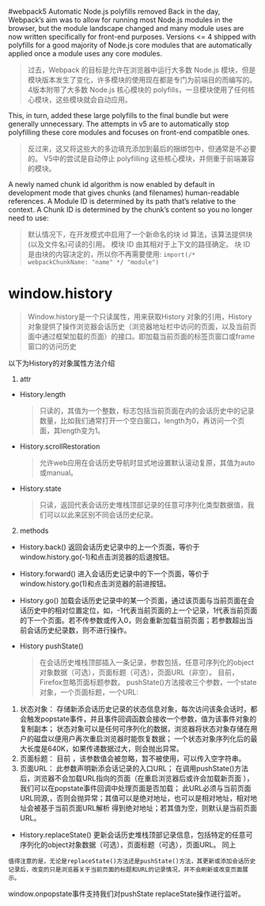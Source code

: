 #webpack5
Automatic Node.js polyfills removed
Back in the day, Webpack’s aim was to allow for running most Node.js modules in the browser, but the module landscape changed and many module uses are now written specifically for front-end purposes. Versions <= 4 shipped with polyfills for a good majority of Node.js core modules that are automatically applied once a module uses any core modules.

>过去，Webpack 的目标是允许在浏览器中运行大多数 Node.js 模块，但是模块版本发生了变化，许多模块的使用现在都是专门为前端目的而编写的。 4版本附带了大多数 Node.js 核心模块的 polyfills，一旦模块使用了任何核心模块，这些模块就会自动应用。

This, in turn, added these large polyfills to the final bundle but were generally unnecessary. The attempts in v5 are to automatically stop polyfilling these core modules and focuses on front-end compatible ones.

>反过来，这又将这些大的多边填充添加到最后的捆绑包中，但通常是不必要的。 V5中的尝试是自动停止 polyfilling 这些核心模块，并侧重于前端兼容的模块。

A newly named chunk id algorithm is now enabled by default in development mode that gives chunks (and filenames) human-readable references. A Module ID is determined by its path that’s relative to the context. A Chunk ID is determined by the chunk’s content so you no longer need to use:

>默认情况下，在开发模式中启用了一个新命名的块 id 算法，该算法提供块(以及文件名)可读的引用。 模块 ID 由其相对于上下文的路径确定。 块 ID 是由块的内容决定的，所以你不再需要使用:
`import(/* webpackChunkName: "name" */ "module")`

# window.history
>Window.history是一个只读属性，用来获取History 对象的引用，History 对象提供了操作浏览器会话历史（浏览器地址栏中访问的页面，以及当前页面中通过框架加载的页面）的接口。即加载当前页面的标签页窗口或frame窗口的访问历史

以下为History的对象属性方法介绍

1. attr
- History.length
  >只读的，其值为一个整数，标志包括当前页面在内的会话历史中的记录数量，比如我们通常打开一个空白窗口，length为0，再访问一个页面，其length变为1。

- History.scrollRestoration
  >允许web应用在会话历史导航时显式地设置默认滚动复原，其值为auto或manual。

- History.state
  >只读，返回代表会话历史堆栈顶部记录的任意可序列化类型数据值，我们可以以此来区别不同会话历史纪录。
2. methods

- History.back()
  返回会话历史记录中的上一个页面，等价于window.history.go(-1)和点击浏览器的后退按钮。

- History.forward()
  进入会话历史记录中的下一个页面，等价于window.history.go(1)和点击浏览器的前进按钮。

- History.go()
  加载会话历史记录中的某一个页面，通过该页面与当前页面在会话历史中的相对位置定位，如，-1代表当前页面的上一个记录，1代表当前页面的下一个页面。若不传参数或传入0，则会重新加载当前页面；若参数超出当前会话历史纪录数，则不进行操作。

- History pushState()
   >在会话历史堆栈顶部插入一条记录，参数包括，任意可序列化的object对象数据（可选），页面标题（可选），页面URL（非空）。
  目前，Firefox忽略页面标题参数。
  pushState()方法接收三个参数，一个state对象，一个页面标题，一个URL:
1. 状态对象：
存储新添会话历史记录的状态信息对象，每次访问该条会话时，都会触发popstate事件，并且事件回调函数会接收一个参数，值为该事件对象的复制副本；
状态对象可以是任何可序列化的数据，浏览器将状态对象存储在用户的磁盘以便用户再次重启浏览器时能恢复数据；
一个状态对象序列化后的最大长度是640K，如果传递数据过大，则会抛出异常。
2. 页面标题：
目前 ，该参数值会被忽略，暂不被使用，可以传入空字符串。
3. 页面URL：
此参数声明新添会话记录的入口URL；
在调用pushState()方法后，浏览器不会加载URL指向的页面（在重启浏览器后或许会加载新页面 ），我们可以在popstate事件回调中处理页面是否加载；
此URL必须与当前页面URL同源,，否则会抛异常；其值可以是绝对地址，也可以是相对地址，相对地址会被基于当前页面URL解析 得到绝对地址；若其值为空，则默认是当前页面URL。

- History.replaceState()
   更新会话历史堆栈顶部记录信息，包括特定的任意可序列化的object对象数据（可选），页面标题（可选），页面URL。 同上


`值得注意的是，无论是replaceState()方法还是pushState()方法，其更新或添加会话历史记录后，改变的只是浏览器关于当前页面的标题和URL的记录情况，并不会刷新或改变页面展示。`

window.onpopstate事件支持我们对pushState replaceState操作进行监听。

